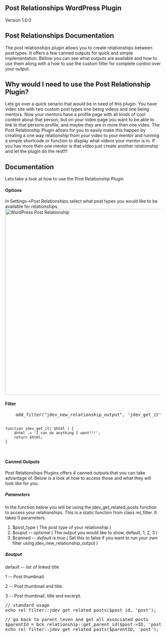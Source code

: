 <h2> Post Relationships WordPress Plugin </h2>
Version 1.0.0

<h2> Post Relationships Documentation </h2>
The post relationships plugin allows you to create relationships between post types.  It offers a few canned outputs for quick and simple implementation.  Bellow you can see what outputs are available and how to use them along with a how to use the custom filter for complete control over your output.

<h2>Why would I need to use the Post Relationship Plugin?</h2>
Lets go over a quick senario that would be in need of this plugin.  You have video site with two custom post types one being videos and one being mentors.  Now your mentors have a profile page with all kinds of cool content about that person, but on your video page you want to be able to link to that persons profile, and maybe they are in more then one video.  The Post Relationship Plugin allows for you to easily make this happen by creating a one way relationship from your video to your mentor and running a simple shortcode or function to display what videos your mentor is in.  If you hav more then one mentor is that video just create another relationship and let the plugin do the rest!!!

<h2> Documentation </h2>
Lets take a look at how to use the Post Relationship Plugin

<h4> Options </h4>
In Settings->Post Relationships select what post types you would like to be available for relationships.

<img src="http://www.jeffreydev.com/wp-content/uploads/2013/01/post-relationship-options1.jpg" alt="WordPress Post Relationship" width="600" class="alignnone size-full wp-image-261" />

<h4>Filter</h4>
<pre lang="php" line="1">
    add_filter("jdev_new_relationship_output", 'jdev_get_it');
    
    function jdev_get_it( $html ) {
        $html .= 'I can do anything I want!!!';
        return $html;
    }
</pre>

<h4>Canned Outputs</h4>
Post Relationships Plugins offers 4 canned outputs that you can take advantage of.  Below is a look at how to access those and what they will look like for you.

<h5>Parameters</h5>

In the function below you will be using the jdev_get_related_posts function to access your relationships.  This is a static function from class rel_filter.  It takes 3 parameters.

1.  $post_type ( The post type of your relationship )
2.  $ouput -- <em>optional</em> ( The output you would like to show, default, 1, 2, 3 )
3.  $canned -- <em>default is true</em> ( Set this to false if you want to run your own filter using jdev_new_relationship_output )

<h5>$output</h5>
default -- list of linked title

1 -- Post thumbnail.

2 -- Post thumbnail and title.

3 -- Post thumbnail, title and excerpt.


<pre lang="php" line="1">
// standard usage
echo rel_filter::jdev_get_related_posts($post_id, 'post');
</pre>


<pre lang="php" line="1">
// go back to parent leven and get all associated posts
$parentId = bck_relationship::get_parent_id($post->ID, 'post');
echo rel_filter::jdev_get_related_posts($parentID, 'post');
</pre>
